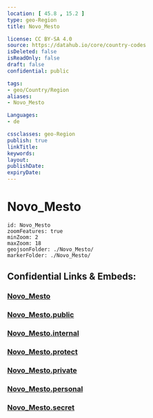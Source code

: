 ```yaml
---
location: [ 45.8 , 15.2 ] 
type: geo-Region
title: Novo_Mesto

license: CC BY-SA 4.0
source: https://datahub.io/core/country-codes
isDeleted: false
isReadOnly: false
draft: false
confidential: public

tags:
- geo/Country/Region
aliases:
- Novo_Mesto

Languages:
- de

cssclasses: geo-Region
publish: true
linkTitle: 
keywords: 
layout: 
publishDate: 
expiryDate: 
---
```


# Novo_Mesto

```leaflet
id: Novo_Mesto
zoomFeatures: true 
minZoom: 2 
maxZoom: 18
geojsonFolder: ./Novo_Mesto/
markerFolder: ./Novo_Mesto/
```


## Confidential Links & Embeds: 

### [Novo_Mesto](/_Standards/Earth/Continent/Europe/Europe~Central/Slovenia/Regions~Slovenia/Jugovzhodna_Slovenija/counties~Jugovzhodna_Slovenija/Novo_Mesto.md) 

### [Novo_Mesto.public](/_public/Earth/Continent/Europe/Europe~Central/Slovenia/Regions~Slovenia/Jugovzhodna_Slovenija/counties~Jugovzhodna_Slovenija/Novo_Mesto.public.md) 

### [Novo_Mesto.internal](/_internal/Earth/Continent/Europe/Europe~Central/Slovenia/Regions~Slovenia/Jugovzhodna_Slovenija/counties~Jugovzhodna_Slovenija/Novo_Mesto.internal.md) 

### [Novo_Mesto.protect](/_protect/Earth/Continent/Europe/Europe~Central/Slovenia/Regions~Slovenia/Jugovzhodna_Slovenija/counties~Jugovzhodna_Slovenija/Novo_Mesto.protect.md) 

### [Novo_Mesto.private](/_private/Earth/Continent/Europe/Europe~Central/Slovenia/Regions~Slovenia/Jugovzhodna_Slovenija/counties~Jugovzhodna_Slovenija/Novo_Mesto.private.md) 

### [Novo_Mesto.personal](/_personal/Earth/Continent/Europe/Europe~Central/Slovenia/Regions~Slovenia/Jugovzhodna_Slovenija/counties~Jugovzhodna_Slovenija/Novo_Mesto.personal.md) 

### [Novo_Mesto.secret](/_secret/Earth/Continent/Europe/Europe~Central/Slovenia/Regions~Slovenia/Jugovzhodna_Slovenija/counties~Jugovzhodna_Slovenija/Novo_Mesto.secret.md)

